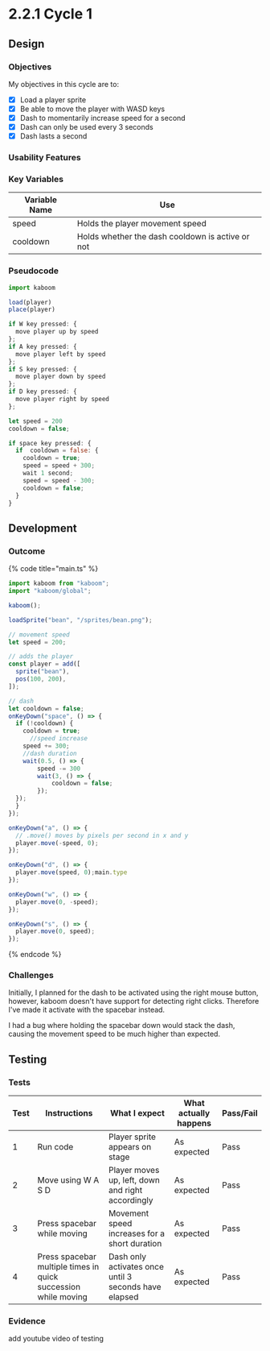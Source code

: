 # 2.2.1 Cycle 1

## Design

### Objectives

My objectives in this cycle are to:

* [x] Load a player sprite
* [x] Be able to move the player with WASD keys
* [x] Dash to momentarily increase speed for a second
* [x] Dash can only be used every 3 seconds
* [x] Dash lasts a second

### Usability Features

### Key Variables

| Variable Name | Use                                              |
| ------------- | ------------------------------------------------ |
| speed         | Holds the player movement speed                  |
| cooldown      | Holds whether the dash cooldown is active or not |

### Pseudocode

```javascript
import kaboom

load(player)
place(player)

if W key pressed: { 
  move player up by speed
};
if A key pressed: {
  move player left by speed
};
if S key pressed: {
  move player down by speed
};
if D key pressed: {
  move player right by speed
};

let speed = 200
cooldown = false;

if space key pressed: {
  if  cooldown = false: {
    cooldown = true;
    speed = speed + 300;
    wait 1 second;
    speed = speed - 300;
    cooldown = false;
  }
}
```

## Development

### Outcome

{% code title="main.ts" %}
```typescript
import kaboom from "kaboom";
import "kaboom/global";

kaboom();

loadSprite("bean", "/sprites/bean.png");

// movement speed
let speed = 200;

// adds the player
const player = add([
  sprite("bean"),
  pos(100, 200),
]);

// dash
let cooldown = false;
onKeyDown("space", () => {
  if (!cooldown) {
    cooldown = true;
      //speed increase
    speed += 300;
    //dash duration
    wait(0.5, () => {
        speed -= 300
        wait(3, () => {
            cooldown = false;
        });
  });
  }
});

onKeyDown("a", () => {
  // .move() moves by pixels per second in x and y
  player.move(-speed, 0);
});

onKeyDown("d", () => {
  player.move(speed, 0);main.type
});

onKeyDown("w", () => {
  player.move(0, -speed);
});

onKeyDown("s", () => {
  player.move(0, speed);
});
```
{% endcode %}

### Challenges

Initially, I planned for the dash to be activated using the right mouse button, however, kaboom doesn't have support for detecting right clicks. Therefore I've made it activate with the spacebar instead.

I had a bug where holding the spacebar down would stack the dash, causing the movement speed to be much higher than expected.

## Testing

### Tests

| Test | Instructions                                                   | What I expect                                         | What actually happens | Pass/Fail |
| ---- | -------------------------------------------------------------- | ----------------------------------------------------- | --------------------- | --------- |
| 1    | Run code                                                       | Player sprite appears on stage                        | As expected           | Pass      |
| 2    | Move using W A S D                                             | Player moves up, left, down and right accordingly     | As expected           | Pass      |
| 3    | Press spacebar while moving                                    | Movement speed increases for a short duration         | As expected           | Pass      |
| 4    | Press spacebar multiple times in quick succession while moving | Dash only activates once until 3 seconds have elapsed | As expected           | Pass      |

### Evidence

add youtube video of testing
